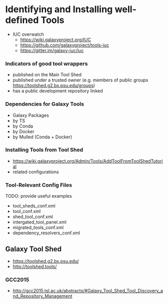 # Identifying and Installing well-defined Tools

- IUC overwatch
  - https://wiki.galaxyproject.org/IUC
  - https://github.com/galaxyproject/tools-iuc
  - https://gitter.im/galaxy-iuc/iuc

### Indicators of good tool wrappers
  - published on the Main Tool Shed
  - published under a trusted owner (e.g. members of public groups
    https://toolshed.g2.bx.psu.edu/groups)
  - has a public development repository linked

### Dependencies for Galaxy Tools
  - Galaxy Packages
  - by TS
  - by Conda
  - by Docker
  - by Mulled (Conda + Docker)

### Installing Tools from Tool Shed

- https://wiki.galaxyproject.org/Admin/Tools/AddToolFromToolShedTutorial
- related configurations

### Tool-Relevant Config Files
TODO: provide useful examples
  - tool_sheds_conf.xml
  - tool_conf.xml
  - shed_tool_conf.xml
  - intergated_tool_panel.xml
  - migrated_tools_conf.xml
  - dependency_resolvers_conf.xml

## Galaxy Tool Shed

- https://toolshed.g2.bx.psu.edu/
- http://toolshed.tools/

### GCC2015

- http://gcc2015.tsl.ac.uk/abstracts/#Galaxy_Tool_Shed_Tool_Discovery_and_Repository_Management

